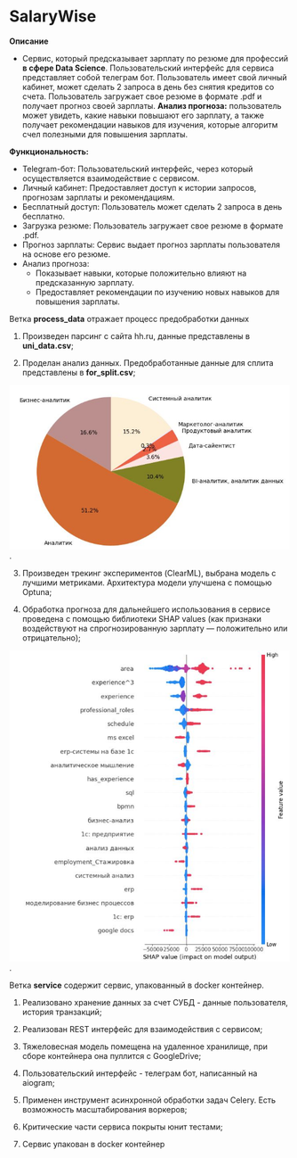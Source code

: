 # SalaryWise

**Описание**

* Cервис, который предсказывает зарплату по резюме для профессий **в сфере Data Science**. Пользовательский интерфейс для сервиса представляет собой телеграм бот. Пользователь имеет свой личный кабинет, может сделать 2 запроса в день без снятия кредитов со счета. Пользователь загружает свое резюме в формате .pdf и получает прогноз своей зарплаты. **Анализ прогноза:** пользователь может увидеть, какие навыки повышают его зарплату, а также получает рекомендации навыков для изучения, которые алгоритм счел полезными для повышения зарплаты. 


**Функциональность:**

* Telegram-бот: Пользовательский интерфейс, через который осуществляется взаимодействие с сервисом. 
* Личный кабинет: Предоставляет доступ к истории запросов, прогнозам зарплаты и рекомендациям.
* Бесплатный доступ: Пользователь может сделать 2 запроса в день бесплатно.
* Загрузка резюме: Пользователь загружает свое резюме в формате .pdf.
* Прогноз зарплаты: Сервис выдает прогноз зарплаты пользователя на основе его резюме.
* Анализ прогноза: 
    * Показывает навыки, которые положительно влияют на предсказанную зарплату.
    * Предоставляет рекомендации по изучению новых навыков для повышения зарплаты. 


Ветка **process_data** отражает процесс предобработки данных 

1. Произведен парсинг с сайта hh.ru, данные представлены в **uni_data.csv**;

2. Проделан анализ данных. Предобработанные данные для сплита представлены в **for_split.csv**;

![](images/profs.jpg).

3. Произведен трекинг экспериментов (ClearML), выбрана модель с лучшими метриками. Архитектура модели улучшена с помощью Optuna;

4. Обработка прогноза для дальнейшего использования в сервисе проведена с помощью библиотеки SHAP values (как признаки воздействуют на спрогнозированную зарплату — положительно или отрицательно);

![Вклад признаков](images/shap.jpg).

Ветка **service** содержит сервис, упакованный в docker контейнер. 

1. Реализовано хранение данных за счет СУБД - данные пользователя, история транзакций;

2. Реализован REST интерфейс для взаимодействия с сервисом;

3. Тяжеловесная модель помещена на удаленное хранилище, при сборе контейнера она пуллится с GoogleDrive;

4. Пользовательский интерфейс - телеграм бот, написанный на aiogram;

5. Применен инструмент асинхронной обработки задач Celery. Есть возможность масштабирования воркеров;

6. Критические части сервиса покрыты юнит тестами;

7. Сервис упакован в docker контейнер


